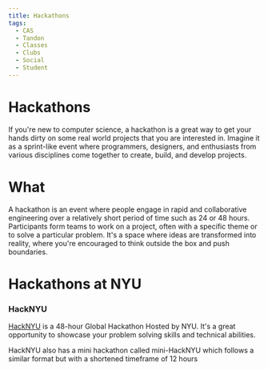 ```yaml
---
title: Hackathons
tags:
  - CAS
  - Tandon
  - Classes
  - Clubs
  - Social
  - Student
---
```


# Hackathons

If you're new to computer science, a hackathon is a great way to get your hands dirty on some real world projects that you are interested in. Imagine it as a sprint-like event where programmers, designers, and enthusiasts from various disciplines come together to create, build, and develop projects.

# What

A hackathon is an event where people engage in rapid and collaborative engineering over a relatively short period of time such as 24 or 48 hours. Participants form teams to work on a project, often with a specific theme or to solve a particular problem. It's a space where ideas are transformed into reality, where you're encouraged to think outside the box and push boundaries.

# Hackathons at NYU

### HackNYU

[HackNYU](https://hacknyu.org/) is a 48-hour Global Hackathon Hosted by NYU. It's a great opportunity to showcase your problem solving skills and technical abilities. 

HackNYU also has a mini hackathon called mini-HackNYU which follows a similar format but with a shortened timeframe of 12 hours